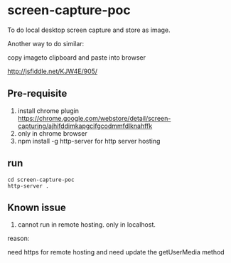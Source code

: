 # screen-capture-poc

To do local desktop screen capture and store as image.

Another way to do similar:

copy imageto clipboard and paste into browser

http://jsfiddle.net/KJW4E/905/


## Pre-requisite
1. install chrome plugin https://chrome.google.com/webstore/detail/screen-capturing/ajhifddimkapgcifgcodmmfdlknahffk
2. only in chrome browser
3. npm install -g http-server for http server hosting

## run
```
cd screen-capture-poc
http-server .
 ```

## Known issue

1. cannot run in remote hosting. only in localhost.

reason:

 need https for remote hosting and need update the getUserMedia method